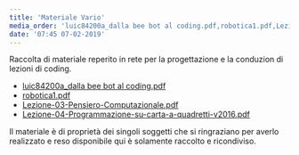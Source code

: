 ```yaml
---
title: 'Materiale Vario'
media_order: 'luic84200a_dalla bee bot al coding.pdf,robotica1.pdf,Lezione-03-Pensiero-Computazionale.pdf,Lezione-04-Programmazione-su-carta-a-quadretti-v2016.pdf'
date: '07:45 07-02-2019'
---
```


Raccolta di materiale reperito in rete per la progettazione e la conduzion di lezioni di coding.

* [luic84200a_dalla bee bot al coding.pdf](luic84200a_dalla%20bee%20bot%20al%20coding.pdf)
* [robotica1.pdf](robotica1.pdf)
* [Lezione-03-Pensiero-Computazionale.pdf](Lezione-03-Pensiero-Computazionale.pdf)
* [Lezione-04-Programmazione-su-carta-a-quadretti-v2016.pdf](Lezione-04-Programmazione-su-carta-a-quadretti-v2016.pdf)



Il materiale è di proprietà dei singoli soggetti che si ringraziano per averlo realizzato e reso disponibile qui è solamente raccolto e ricondiviso.

